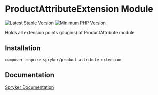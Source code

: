 # ProductAttributeExtension Module
[![Latest Stable Version](https://poser.pugx.org/spryker/product-attribute-extension/v/stable.svg)](https://packagist.org/packages/spryker/product-attribute-extension)
[![Minimum PHP Version](https://img.shields.io/badge/php-%3E%3D%208.1-8892BF.svg)](https://php.net/)

Holds all extension points (plugins) of ProductAttribute module

## Installation

```
composer require spryker/product-attribute-extension
```

## Documentation

[Spryker Documentation](https://docs.spryker.com)
